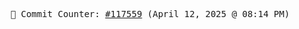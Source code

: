 <p align="center">
    <samp>
        📮 Commit Counter: <a href="https://github.com/Javascript-void0/Javascript-void0/commits/main">#117559</a> (April 12, 2025 @ 08:14 PM)
    </samp>
</p>